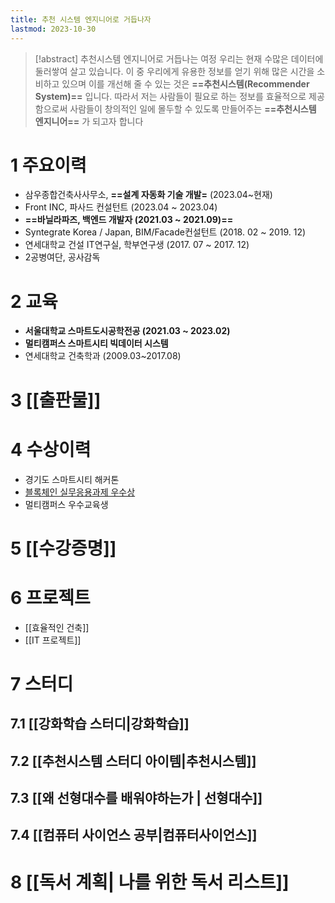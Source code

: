 ```yaml
---
title: 추천 시스템 엔지니어로 거듭나자
lastmod: 2023-10-30
---
```

> [!abstract] 추천시스템 엔지니어로 거듭나는 여정
> 우리는 현재 수많은 데이터에 둘러쌓여 살고 있습니다. 이 중 우리에게 유용한 정보를 얻기 위해 많은 시간을 소비하고 있으며 이를 개선해 줄 수 있는 것은 **==추천시스템(Recommender System)==** 입니다. 
> 따라서 저는 사람들이 필요로 하는 정보를 효율적으로 제공함으로써 사람들이 창의적인 일에 몰두할 수 있도록 만들어주는 **==추천시스템 엔지니어==** 가 되고자 합니다
	
# 1 주요이력
- 삼우종합건축사사무소, **==설계 자동화 기술 개발=** (2023.04~현재)
- Front INC, 파사드 컨설턴트 (2023.04 ~ 2023.04)
- **==바닐라파즈, 백엔드 개발자 (2021.03 ~ 2021.09)==**
- Syntegrate Korea / Japan, BIM/Facade컨설턴트 (2018. 02 ~ 2019. 12)
- 연세대학교 건설 IT연구실, 학부연구생 (2017. 07 ~ 2017. 12)
- 2공병여단, 공사감독
# 2 교육
- **서울대학교 스마트도시공학전공 (2021.03 ~ 2023.02)**
- **멀티캠퍼스 스마트시티 빅데이터 시스템**
- 연세대학교 건축학과 (2009.03~2017.08)

# 3 [[출판물]]

# 4 수상이력
- 경기도 스마트시티 해커톤
- [블록체인 실무응용과제 우수상](https://github.com/SNU-Blockchain-2021-Fall-Group-H)
- 멀티캠퍼스 우수교육생
# 5 [[수강증명]]

# 6 프로젝트
- [[효율적인 건축]]
- [[IT 프로젝트]]
# 7 스터디

## 7.1 [[강화학습 스터디|강화학습]]

## 7.2 [[추천시스템 스터디 아이템|추천시스템]]

## 7.3 [[왜 선형대수를 배워야하는가 | 선형대수]]

## 7.4 [[컴퓨터 사이언스 공부|컴퓨터사이언스]]

# 8 [[독서 계획| 나를 위한 독서 리스트]]